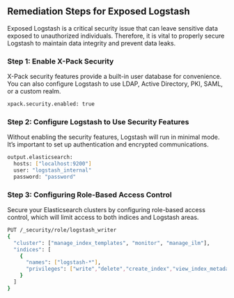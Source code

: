 

## Remediation Steps for Exposed Logstash
Exposed Logstash is a critical security issue that can leave sensitive data exposed to unauthorized individuals. Therefore, it is vital to properly secure Logstash to maintain data integrity and prevent data leaks.
### Step 1: Enable X-Pack Security
X-Pack security features provide a built-in user database for convenience. You can also configure Logstash to use LDAP, Active Directory, PKI, SAML, or a custom realm.
```bash
xpack.security.enabled: true
```
### Step 2: Configure Logstash to Use Security Features 
Without enabling the security features, Logstash will run in minimal mode. It’s important to set up authentication and encrypted communications.
```bash
output.elasticsearch:
  hosts: ["localhost:9200"]
  user: "logstash_internal"
  password: "password"
```
### Step 3: Configuring Role-Based Access Control
Secure your Elasticsearch clusters by configuring role-based access control, which will limit access to both indices and Logstash areas.
```bash
PUT /_security/role/logstash_writer
{
  "cluster": ["manage_index_templates", "monitor", "manage_ilm"],
  "indices": [
    {
      "names": ["logstash-*"],
      "privileges": ["write","delete","create_index","view_index_metadata"]
    }
  ]
}
```